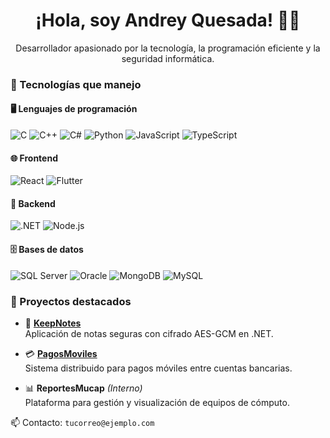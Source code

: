 <h1 align="center">¡Hola, soy Andrey Quesada! 👨‍💻</h1>
<p align="center">
  Desarrollador apasionado por la tecnología, la programación eficiente y la seguridad informática.
</p>

### 🚀 Tecnologías que manejo

#### 🖥️ Lenguajes de programación
![C](https://img.shields.io/badge/C-00599C?style=for-the-badge&logo=c&logoColor=white)
![C++](https://img.shields.io/badge/C++-00599C?style=for-the-badge&logo=c%2B%2B&logoColor=white)
![C#](https://img.shields.io/badge/C%23-68217A?style=for-the-badge&logo=c-sharp&logoColor=white)
![Python](https://img.shields.io/badge/Python-3776AB?style=for-the-badge&logo=python&logoColor=white)
![JavaScript](https://img.shields.io/badge/JavaScript-F7DF1E?style=for-the-badge&logo=javascript&logoColor=black)
![TypeScript](https://img.shields.io/badge/TypeScript-3178C6?style=for-the-badge&logo=typescript&logoColor=white)

#### 🌐 Frontend
![React](https://img.shields.io/badge/React-61DAFB?style=for-the-badge&logo=react&logoColor=black)
![Flutter](https://img.shields.io/badge/Flutter-02569B?style=for-the-badge&logo=flutter&logoColor=white)

#### 🧠 Backend
![.NET](https://img.shields.io/badge/.NET-512BD4?style=for-the-badge&logo=dotnet&logoColor=white)
![Node.js](https://img.shields.io/badge/Node.js-339933?style=for-the-badge&logo=node.js&logoColor=white)

#### 🗄️ Bases de datos
![SQL Server](https://img.shields.io/badge/SQL_Server-CC2927?style=for-the-badge&logo=microsoftsqlserver&logoColor=white)
![Oracle](https://img.shields.io/badge/Oracle-F80000?style=for-the-badge&logo=oracle&logoColor=white)
![MongoDB](https://img.shields.io/badge/MongoDB-47A248?style=for-the-badge&logo=mongodb&logoColor=white)
![MySQL](https://img.shields.io/badge/MySQL-00758F?style=for-the-badge&logo=mysql&logoColor=white)


### 📌 Proyectos destacados

- 🔐 **[KeepNotes](https://github.com/Arkvoodle7/KeepNotes)**  
  Aplicación de notas seguras con cifrado AES-GCM en .NET.

- 💳 **[PagosMoviles](https://github.com/Arkvoodle7/PagosMoviles)**  
  Sistema distribuido para pagos móviles entre cuentas bancarias.

- 📊 **ReportesMucap** *(Interno)*  
  Plataforma para gestión y visualización de equipos de cómputo.

📫 Contacto: `tucorreo@ejemplo.com`

